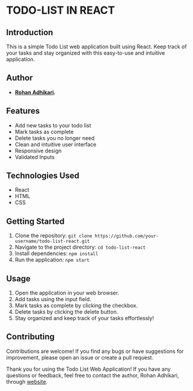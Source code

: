 # TODO-LIST IN REACT

## Introduction

This is a simple Todo List web application built using React. Keep track of your tasks and stay organized with this easy-to-use and intuitive application.

## Author

- **[Rohan Adhikari](https://rohanadhikari.com.np/).**

## Features

- Add new tasks to your todo list
- Mark tasks as complete
- Delete tasks you no longer need
- Clean and intuitive user interface
- Responsive design
- Validated Inputs

## Technologies Used

- React
- HTML
- CSS

## Getting Started

1. Clone the repository: `git clone https://github.com/your-username/todo-list-react.git`
2. Navigate to the project directory: `cd todo-list-react`
3. Install dependencies: `npm install`
4. Run the application: `npm start`

## Usage

1. Open the application in your web browser.
2. Add tasks using the input field.
3. Mark tasks as complete by clicking the checkbox.
4. Delete tasks by clicking the delete button.
5. Stay organized and keep track of your tasks effortlessly!

## Contributing

Contributions are welcome! If you find any bugs or have suggestions for improvement, please open an issue or create a pull request.

Thank you for using the Todo List Web Application! If you have any questions or feedback, feel free to contact the author, Rohan Adhikari, through [website](https://rohanadhikari.com.np/).
